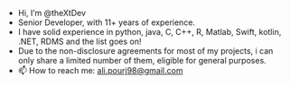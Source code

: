 - Hi, I’m @theXtDev
- Senior Developer, with 11+ years of experience.
- I have solid experience in python, java, C, C++, R, Matlab, Swift, kotlin, .NET, RDMS and the list goes on!
- Due to the non-disclosure agreements for most of my projects, i can only share a limited number of them, eligible for general purposes.
- 📫 How to reach me: ali.pourj98@gmail.com



